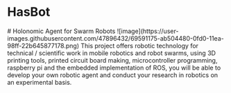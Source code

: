 <h1>HasBot</h1>
# Holonomic Agent for Swarm Robots  
![image](https://user-images.githubusercontent.com/47896432/69591175-ab504480-0fd0-11ea-98ff-22b645877178.png)
This project offers robotic technology for technical / scientific work in mobile robotics and robot swarms, using 3D printing tools, printed circuit board making, microcontroller programming, raspberry pi and the embedded implementation of ROS, you will be able to develop your own robotic agent and conduct your research in robotics on an experimental basis.
